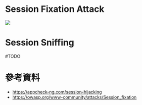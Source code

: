 # Session Fixation Attack

![](<https://raw.githubusercontent.com/Jamison-Chen/KM-software/master/img/Session-Hijacking-pic5-2048x1229.png>)

# Session Sniffing

#TODO

# 參考資料

- <https://appcheck-ng.com/session-hijacking>
- <https://owasp.org/www-community/attacks/Session_fixation>
